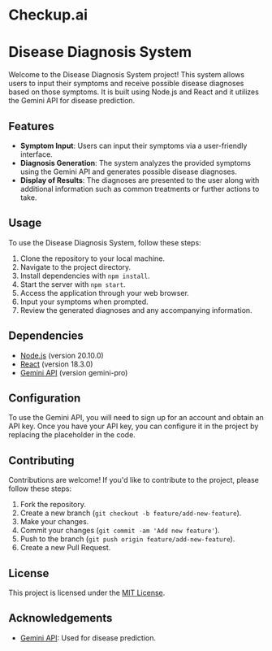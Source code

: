 # Checkup.ai

# Disease Diagnosis System

Welcome to the Disease Diagnosis System project! This system allows users to input their symptoms and receive possible disease diagnoses based on those symptoms. It is built using Node.js and React and it utilizes the Gemini API for disease prediction.

## Features

- **Symptom Input**: Users can input their symptoms via a user-friendly interface.
- **Diagnosis Generation**: The system analyzes the provided symptoms using the Gemini API and generates possible disease diagnoses.
- **Display of Results**: The diagnoses are presented to the user along with additional information such as common treatments or further actions to take.

## Usage

To use the Disease Diagnosis System, follow these steps:

1. Clone the repository to your local machine.
2. Navigate to the project directory.
3. Install dependencies with `npm install`.
4. Start the server with `npm start`.
5. Access the application through your web browser.
6. Input your symptoms when prompted.
7. Review the generated diagnoses and any accompanying information.

## Dependencies

- [Node.js](https://nodejs.org/) (version 20.10.0)
- [React](https://reactjs.org/) (version 18.3.0)
- [Gemini API](https://ai.google.dev/gemini-api/docs/get-started/node) (version gemini-pro)

## Configuration

To use the Gemini API, you will need to sign up for an account and obtain an API key. Once you have your API key, you can configure it in the project by replacing the placeholder in the code.

## Contributing

Contributions are welcome! If you'd like to contribute to the project, please follow these steps:

1. Fork the repository.
2. Create a new branch (`git checkout -b feature/add-new-feature`).
3. Make your changes.
4. Commit your changes (`git commit -am 'Add new feature'`).
5. Push to the branch (`git push origin feature/add-new-feature`).
6. Create a new Pull Request.

## License

This project is licensed under the [MIT License](LICENSE).

## Acknowledgements

- [Gemini API](https://geminiapi.com/): Used for disease prediction.
